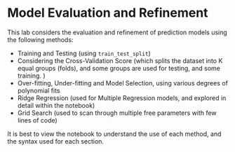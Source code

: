 # Model Evaluation and Refinement

This lab considers the evaluation and refinement of prediction models using the following methods:
- Training and Testing (using `train_test_split`)
- Considering the Cross-Validation Score (which splits the dataset into K equal groups (folds), and some groups are used for testing, and some training. )
- Over-fitting, Under-fitting and Model Selection, using various degrees of polynomial fits
- Ridge Regression (used for Multiple Regression models, and explored in detail within the notebook)
- Grid Search (used to scan through multiple free parameters with few lines of code)

It is best to view the notebook to understand the use of each method, and the syntax used for each section.